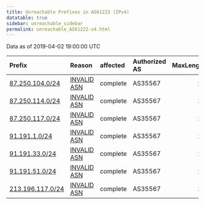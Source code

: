 ```yaml
---
title: Unreachable Prefixes in AS61222 (IPv4)
datatable: true
sidebar: unreachable_sidebar
permalink: unreachable_AS61222-v4.html
---
```


Data as of 2019-04-02 19:00:00 UTC


<div class="datatable-begin"></div>

| Prefix                                                     | Reason                                                                                                  | affected   | Authorized AS   |   MaxLength | Anchor                                         |   unreachable /24s |
|:-----------------------------------------------------------|:--------------------------------------------------------------------------------------------------------|:-----------|:----------------|------------:|:-----------------------------------------------|-------------------:|
| [87.250.104.0/24](https://stat.ripe.net/87.250.104.0/24)   | [INVALID ASN](https://rpki-validator.ripe.net/announcement-preview?asn=AS61222&prefix=87.250.104.0/24)  | complete   | AS35567         |          24 | [RIPE](unreachable_RIPE_NCC_RPKI_Root-v4.html) |                  1 |
| [87.250.114.0/24](https://stat.ripe.net/87.250.114.0/24)   | [INVALID ASN](https://rpki-validator.ripe.net/announcement-preview?asn=AS61222&prefix=87.250.114.0/24)  | complete   | AS35567         |          24 | [RIPE](unreachable_RIPE_NCC_RPKI_Root-v4.html) |                  1 |
| [87.250.117.0/24](https://stat.ripe.net/87.250.117.0/24)   | [INVALID ASN](https://rpki-validator.ripe.net/announcement-preview?asn=AS61222&prefix=87.250.117.0/24)  | complete   | AS35567         |          24 | [RIPE](unreachable_RIPE_NCC_RPKI_Root-v4.html) |                  1 |
| [91.191.1.0/24](https://stat.ripe.net/91.191.1.0/24)       | [INVALID ASN](https://rpki-validator.ripe.net/announcement-preview?asn=AS61222&prefix=91.191.1.0/24)    | complete   | AS35567         |          24 | [RIPE](unreachable_RIPE_NCC_RPKI_Root-v4.html) |                  1 |
| [91.191.33.0/24](https://stat.ripe.net/91.191.33.0/24)     | [INVALID ASN](https://rpki-validator.ripe.net/announcement-preview?asn=AS61222&prefix=91.191.33.0/24)   | complete   | AS35567         |          24 | [RIPE](unreachable_RIPE_NCC_RPKI_Root-v4.html) |                  1 |
| [91.191.51.0/24](https://stat.ripe.net/91.191.51.0/24)     | [INVALID ASN](https://rpki-validator.ripe.net/announcement-preview?asn=AS61222&prefix=91.191.51.0/24)   | complete   | AS35567         |          24 | [RIPE](unreachable_RIPE_NCC_RPKI_Root-v4.html) |                  1 |
| [213.196.117.0/24](https://stat.ripe.net/213.196.117.0/24) | [INVALID ASN](https://rpki-validator.ripe.net/announcement-preview?asn=AS61222&prefix=213.196.117.0/24) | complete   | AS35567         |          24 | [RIPE](unreachable_RIPE_NCC_RPKI_Root-v4.html) |                  1 |

<div class="datatable-end"></div>